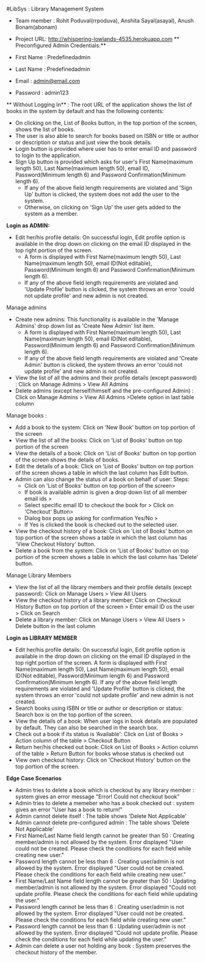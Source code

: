 #LibSys : Library Management System
* Team member : Rohit Poduval(rrpoduva), Anshita Sayal(asayal), Anush Bonam(abonam)

* Project URL: http://whispering-lowlands-4535.herokuapp.com
** Preconfigured Admin Credentials:**

* First Name : Predefinedadmin
* Last Name : Predefinedadmin
* Email : admin@email.com
* Password : admin123

** Without Logging In** : The root URL of the application shows the list of books in the system by default and has the following contents:

* On clicking on the, List of Books button, in the top portion of the screen, shows the list of books.
* The user is also able to search for books based on ISBN or title or author or description or status and just view the book details.
* Login button is provided where user has to enter email ID and password to login to the application.
* Sign Up button is provided which asks for user's First Name(maximum length 50), Last Name(maximum length 50), email ID, Password(Minimum length 6) and Password Confirmation(Minimum length 6).
	* If any of the above field length requirements are violated and 'Sign Up' button is clicked, the system does not add the user to the system.
	* Otherwise, on clicking on 'Sign Up' the user gets added to the system as a member.

**Login as ADMIN:**

* Edit her/his profile details: On successful login, Edit profile option is available in the drop down on clicking on the email ID displayed in the top right portion of the screen.
	* A form is displayed with First Name(maximum length 50), Last Name(maximum length 50), email ID(Not editable), Password(Minimum length 6) and Password Confirmation(Minimum length 6).
	* If any of the above field length requirements are violated and 'Update Profile' button is clicked, the system throws an error 'could not update profile' and new admin is not created.

Manage admins
* Create new admins: This functionality is available in the 'Manage Admins' drop down list as 'Create New Admin' list item.
	* A form is displayed with First Name(maximum length 50), Last Name(maximum length 50), email ID(Not editable), Password(Minimum length 6) and Password Confirmation(Minimum length 6).
	* If any of the above field length requirements are violated and 'Create Admin' button is clicked, the system throws an error 'could not update profile' and new admin is not created.
* View the list of all the admins and their profile details (except password) : Click on Manage Admins > View All Admins
* Delete admins (except herself/himself and the pre-configured Admin) : Click on Manage Admins > View All Admins >Delete option in last table column

Manage books :
* Add a book to the system: Click on 'New Book' button on top portion of the screen
* View the list of all the books: Click on 'List of Books' button on top portion of the screen
* View the details of a book: Click on 'List of Books' button on top portion of the screen shows the details of books.
* Edit the details of a book: Click on 'List of Books' button on top portion of the screen shows a table in which the last column has Edit button.
* Admin can also change the status of a book on behalf of user: Steps:
	* Click on 'List of Books' button on top portion of the screen>
	* If book is available admin is given a drop down list of all member email ids >
	* Select specific email ID to checkout the book for > Click on 'Checkout' Button>
	* Dialog box pops up asking for confirmation Yes/No >
	* If Yes is clicked the book is checked out to the selected user.
* View the checkout history of a book: Click on 'List of Books' button on top portion of the screen shows a table in which the last column has 'View Checkout History' button.
* Delete a book from the system: Click on 'List of Books' button on top portion of the screen shows a table in which the last column has 'Delete' button.

Manage Library Members
* View the list of all the library members and their profile details (except password): Click on Manage Users > View All Users
* View the checkout history of a library member: Click on Checkout History Button on top portion of the screen > Enter email ID os the user > Click on Search
* Delete a library member: Click on Manage Users > View All Users > Delete button in the last column

**Login as LIBRARY MEMBER**

* Edit her/his profile details: On successful login, Edit profile option is available in the drop down on clicking on the email ID displayed in the top right portion of the screen.
	A form is displayed with First Name(maximum length 50), Last Name(maximum length 50), email ID(Not editable), Password(Minimum length 6) and Password Confirmation(Minimum length 6).
	If any of the above field length requirements are violated and 'Update Profile' button is clicked, the system throws an error 'could not update profile' and new admin is not created.
* Search books using ISBN or title or author or description or status: Search box is on the top portion of the screen.
* View the details of a book: When user logs in book details are populated by default. They can also be searched in the search box.
* Check out a book if its status is ‘Available': Click on List of Books > Action column of the table > Checkout Button
* Return her/his checked out book: Click on List of Books > Action column of the table > Return Button for books whose status is checked out
* View own checkout history: Click on 'Checkout History' button on the top portion of the screen.

**Edge Case Scenarios**

* Admin tries to delete a book which is checkout by any library member : system gives an error message "Error! Could not checkout book"
* Admin tries to delete a memeber who has a book checked out : system gives an error "User has a book to return!"
* Admin cannot delete itself : The table shows 'Delete Not Applicable'
* Admin cannot delete pre-configured admin : The table shows 'Delete Not Applicable'
* First Name/Last Name field length cannot be greater than 50 : Creating member/admin is not allowed by the system. Error displayed "User could not be created. Please check the conditions for each field while creating new user."
* Password length cannot be less than 6 : Creating user/admin is not allowed by the system. Error displayed "User could not be created. Please check the conditions for each field while creating new user."
* First Name/Last Name field length cannot be greater than 50 : Updating member/admin is not allowed by the system. Error displayed "Could not update profile. Please check the conditions for each field while updating the user."
* Password length cannot be less than 6 : Creating user/admin is not allowed by the system. Error displayed "User could not be created. Please check the conditions for each field while creating new user."
* Password length cannot be less than 6 : Updating user/admin is not allowed by the system. Error displayed "Could not update profile. Please check the conditions for each field while updating the user."
* Admin can delete a user not holding any book : System preserves the checkout history of the member.

